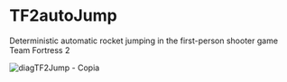 # TF2autoJump
 Deterministic automatic rocket jumping in the first-person shooter game Team Fortress 2

![diagTF2Jump - Copia](https://user-images.githubusercontent.com/84910559/163860367-1e7015fe-b776-42d6-8a3b-6be798083efc.png)
